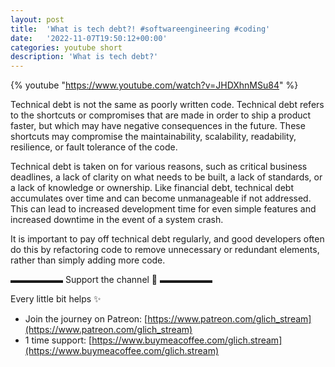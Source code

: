 ```yaml
---
layout: post
title:  'What is tech debt?! #softwareengineering #coding'
date:   '2022-11-07T19:50:12+00:00'
categories: youtube short
description: 'What is tech debt?'
---
```

{% youtube  "https://www.youtube.com/watch?v=JHDXhnMSu84" %}
<br />

Technical debt is not the same as poorly written code. Technical debt refers to the shortcuts or compromises that are made in order to ship a product faster, but which may have negative consequences in the future. These shortcuts may compromise the maintainability, scalability, readability, resilience, or fault tolerance of the code.

Technical debt is taken on for various reasons, such as critical business deadlines, a lack of clarity on what needs to be built, a lack of standards, or a lack of knowledge or ownership. Like financial debt, technical debt accumulates over time and can become unmanageable if not addressed. This can lead to increased development time for even simple features and increased downtime in the event of a system crash.

It is important to pay off technical debt regularly, and good developers often do this by refactoring code to remove unnecessary or redundant elements, rather than simply adding more code.

▬▬▬▬▬▬ Support the channel 💜 ▬▬▬▬▬▬

Every little bit helps ✨
- Join the journey on Patreon: [https://www.patreon.com/glich_stream](https://www.patreon.com/glich_stream)
- 1 time support: [https://www.buymeacoffee.com/glich.stream](https://www.buymeacoffee.com/glich.stream)